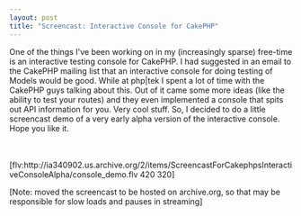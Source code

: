 ```yaml
--- 
layout: post
title: "Screencast: Interactive Console for CakePHP"
---
```

<p>One of the things I've been working on in my (increasingly sparse) free-time is an interactive testing console for CakePHP.  I had suggested in an email to the CakePHP mailing list that an interactive console for doing testing of Models would be good.  While at php|tek I spent a lot of time with the CakePHP guys talking about this.  Out of it came some more ideas (like the ability to test your routes) and they even implemented a console that spits out API information for you.  Very cool stuff.  So, I decided to do a little screencast demo of a very early alpha version of the interactive console.  Hope you like it.
</p>
<br /><br />
[flv:http://ia340902.us.archive.org/2/items/ScreencastForCakephpsInteractiveConsoleAlpha/console_demo.flv 420 320]
<p>
[Note: moved the screencast to be hosted on archive.org, so that may be responsible for slow loads and pauses in streaming]</p>
